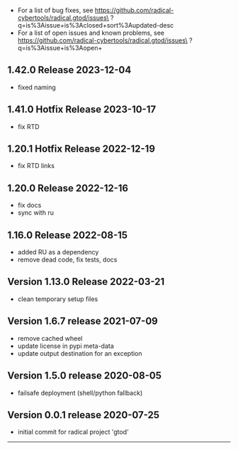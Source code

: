   
  - For a list of bug fixes, see
    https://github.com/radical-cybertools/radical.gtod/issues\
            ?q=is%3Aissue+is%3Aclosed+sort%3Aupdated-desc
  - For a list of open issues and known problems, see
    https://github.com/radical-cybertools/radical.gtod/issues\
            ?q=is%3Aissue+is%3Aopen+
    

1.42.0 Release                                                        2023-12-04
--------------------------------------------------------------------------------

  - fixed naming


1.41.0 Hotfix Release                                                 2023-10-17
--------------------------------------------------------------------------------

  - fix RTD


1.20.1 Hotfix Release                                                 2022-12-19
--------------------------------------------------------------------------------

  - fix RTD links


1.20.0 Release                                                        2022-12-16
--------------------------------------------------------------------------------

  - fix docs
  - sync with ru


1.16.0 Release                                                        2022-08-15
--------------------------------------------------------------------------------


  - added RU as a dependency
  - remove dead code, fix tests, docs


Version 1.13.0 Release                                                2022-03-21
--------------------------------------------------------------------------------

  - clean temporary setup files

  
Version 1.6.7 release                                                 2021-07-09
--------------------------------------------------------------------------------
  
  - remove cached wheel
  - update license in pypi meta-data
  - update output destination for an exception


Version 1.5.0 release                                                 2020-08-05
--------------------------------------------------------------------------------
  
  - failsafe deployment (shell/python fallback)


Version 0.0.1 release                                                 2020-07-25
--------------------------------------------------------------------------------

  - initial commit for radical project 'gtod'

    
--------------------------------------------------------------------------------

